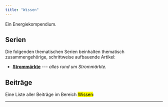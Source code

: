 ```yaml
---
title: "Wissen"
---
```


Ein Energiekompendium.

## Serien

Die folgenden thematischen Serien beinhalten thematisch zusammengehörige, schrittweise aufbauende Artikel:

- [**Strommärkte**](/series/strommärkte) --- _alles rund um Strommärkte._

## Beiträge

Eine Liste aller Beiträge im Bereich <mark>Wissen</mark>:

---
